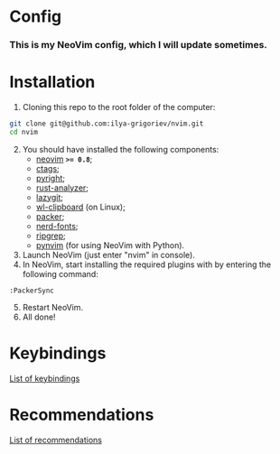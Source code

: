 # Config
### This is my NeoVim config, which I will update sometimes.
# Installation
1) Cloning this repo to the root folder of the computer:
```bash
git clone git@github.com:ilya-grigoriev/nvim.git
cd nvim
```
2) You should have installed the following components:
    - [neovim](https://github.com/neovim/neovim) **`>= 0.8`**;
	- [ctags](https://github.com/universal-ctags/ctags);
	- [pyright](https://github.com/microsoft/pyright);
	- [rust-analyzer](https://github.com/rust-lang/rust-analyzer);
	- [lazygit](https://github.com/jesseduffield/lazygit);
    - [wl-clipboard](https://github.com/bugaevc/wl-clipboard) (on Linux);
    - [packer](https://github.com/wbthomason/packer.nvim);
    - [nerd-fonts](https://github.com/ryanoasis/nerd-fonts);
    - [ripgrep](https://github.com/BurntSushi/ripgrep);
    - [pynvim](https://github.com/neovim/pynvim) (for using NeoVim with
      Python).
3) Launch NeoVim (just enter "nvim" in console).
4) In NeoVim, start installing the required plugins with by entering the following command:
```vim
:PackerSync
```
5) Restart NeoVim.
6) All done!
# Keybindings
[List of keybindings](https://github.com/Ilya-Grigoriev/nvim/wiki/Keybindings)
# Recommendations
[List of recommendations](https://github.com/Ilya-Grigoriev/nvim/wiki/Recommendations)

